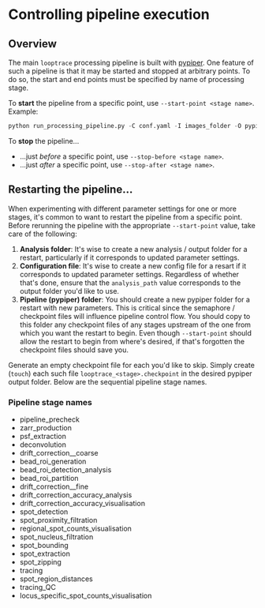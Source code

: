 
# Controlling pipeline execution
## Overview
The main `looptrace` processing pipeline is built with [pypiper](https://pypi.org/project/piper/).
One feature of such a pipeline is that it may be started and stopped at arbitrary points.
To do so, the start and end points must be specified by name of processing stage.

To __start__ the pipeline from a specific point, use `--start-point <stage name>`. Example:
```python
python run_processing_pipeline.py -C conf.yaml -I images_folder -O pypiper_output --start-point spot_detection --stop-before tracing_QC
```

To __stop__ the pipeline...<br>
* ...just _before_ a specific point, use `--stop-before <stage name>`.
* ...just _after_ a specific point, use `--stop-after <stage name>`.

## Restarting the pipeline...
When experimenting with different parameter settings for one or more stages, it's common to want to restart the pipeline from a specific point.
Before rerunning the pipeline with the appropriate `--start-point` value, take care of the following:

1. __Analysis folder__: It's wise to create a new analysis / output folder for a restart, particularly if it corresponds to updated parameter settings.
1. __Configuration file__: It's wise to create a new config file for a resart if it corresponds to updated parameter settings. 
Regardless of whether that's done, ensure that the `analysis_path` value corresponds to the output folder you'd like to use.
1. __Pipeline (pypiper) folder__: You should create a new pypiper folder for a restart with new parameters.
This is critical since the semaphore / checkpoint files will influence pipeline control flow.
You should copy to this folder any checkpoint files of any stages upstream of the one from which you want the restart to begin.
Even though `--start-point` should allow the restart to begin from where's desired, if that's forgotten the checkpoint files should save you.

Generate an empty checkpoint file for each you'd like to skip. 
Simply create (`touch`) each such file `looptrace_<stage>.checkpoint` in the desired pypiper output folder.
Below are the sequential pipeline stage names.

### Pipeline stage names
* pipeline_precheck
* zarr_production
* psf_extraction
* deconvolution
* drift_correction__coarse
* bead_roi_generation
* bead_roi_detection_analysis
* bead_roi_partition
* drift_correction__fine
* drift_correction_accuracy_analysis
* drift_correction_accuracy_visualisation
* spot_detection
* spot_proximity_filtration
* regional_spot_counts_visualisation
* spot_nucleus_filtration
* spot_bounding
* spot_extraction
* spot_zipping
* tracing
* spot_region_distances
* tracing_QC
* locus_specific_spot_counts_visualisation